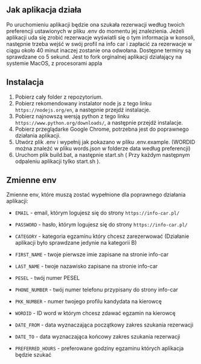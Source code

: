 ## Jak aplikacja działa

Po uruchomieniu aplikacji będzie ona szukała rezerwacji według twoich preferencji ustawionych w pliku .env do momentu jej znalezienia. Jeżeli aplikacji uda się zrobić rezerwacje wyświatli się o tym informacja w konsoli, następnie trzeba wejść w swój profil na info car i zapłacić za rezerwacje w ciągu około 40 minut inaczej zostanie ona odwołana. Dostępne terminy są sprawdzane co 5 sekund. Jest to fork orginalnej aplikacji działający na systemie MacOS, z procesorami appla

## Instalacja

1. Pobierz cały folder z repozytorium.
2. Pobierz rekomendowany instalator node js z tego linku `https://nodejs.org/en`, a następnie przejdź instalacje.
3. Pobierz najnowszą wersją python z tego linku `https://www.python.org/downloads/`, a następnie przejdź instalacje.
4. Pobierz przeglądarke Google Chrome, potrzebna jest do poprawnego działania aplikacji.
5. Utwórz plik .env i wypełnij jak pokazano w pliku .env.example. (WORDID można znaleźć w pliku words.json w folderze data według preferencji)
6. Uruchom plik build.bat, a następnie start.sh ( Przy każdym następnym odpaleniu aplikacji tylko start.sh ).

## Zmienne env

Zmienne env, które muszą zostać wypełnione dla poprawnego działania aplikacji:

- `EMAIL` - email, którym logujesz się do strony `https://info-car.pl/`
  
- `PASSWORD` - hasło, którym logujesz się do strony `https://info-car.pl/`
  
- `CATEGORY` - kategoria egzaminu który chcesz zarezerwować (Działanie aplikacji było sprawdzane jedynie na kategorii B)
  
- `FIRST_NAME` - twoje pierwsze imie zapisane na stronie info-car
  
- `LAST_NAME` - twoje nazawisko zapisane na stronie info-car
  
- `PESEL` - twój numer PESEL
  
- `PHONE_NUMBER` - twój numer telefonu przypisany do strony info-car
  
- `PKK_NUMBER` - numer twojego profilu kandydata na kierowcę
  
- `WORDID` - ID word w którym chcesz zdawać egzamin na kierowcę
  
- `DATE_FROM` - data wyznaczająca początkowy zakres szukania rezerwacji

- `DATE_TO` - data wyznaczająca końcowy zakres szukania rezerwacji
  
- `PREFERRED_HOURS` - preferowane godziny egzaminu których aplikacja będzie szukać
